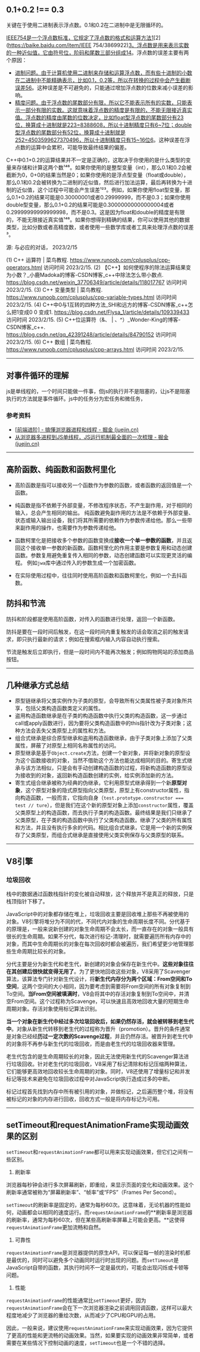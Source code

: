 ## 0.1+0.2 !== 0.3

关键在于使用二进制表示浮点数。0.1和0.2在二进制中是无限循环的。

[IEEE754是一个浮点数标准，它规定了浮点数的格式和运算方法](https://segmentfault.com/a/1190000024578628)[1](https://segmentfault.com/a/1190000024578628)[2](https://baike.baidu.com/item/IEEE 754/3869922)[3](https://en.wikipedia.org/wiki/IEEE_754)[。浮点数是用来表示实数的一种近似值，它由符号位，阶码和尾数三部分组成](https://segmentfault.com/a/1190000024578628)[1](https://segmentfault.com/a/1190000024578628)[4](https://blog.csdn.net/weixin_47713503/article/details/108699001)。浮点数的误差主要有两个原因：

- [进制问题。由于计算机使用二进制来存储和运算浮点数，而有些十进制的小数在二进制中不能精确表示，比如0.1，0.2等，所以在转换的过程中会产生截断误差](https://blog.csdn.net/cluster1893/article/details/80757724)[5](https://blog.csdn.net/cluster1893/article/details/80757724)[6](https://www.zhihu.com/question/380574329)。这种误差是不可避免的，只能通过增加浮点数的位数来减小误差的影响。
- [精度问题。由于浮点数的尾数部分有限，所以它不能表示所有的实数，只能表示一部分有限的实数。这就意味着浮点数的精度是有限的，不能无限接近真实值。浮点数的精度由尾数的位数决定，比如float型浮点数的尾数部分有23位，换算成十进制就是223=8388608，所以十进制精度只有6~7位；double型浮点数的尾数部分有52位，换算成十进制就是252=4503599627370496，所以十进制精度只有15~16位](https://www.zhihu.com/question/380574329)[6](https://www.zhihu.com/question/380574329)。这种误差在浮点数的运算中会累积，可能导致最终结果的偏差。

C++中0.1+0.2的运算结果并不一定是正确的，这取决于你使用的是什么类型的变量来存储和计算这两个数¹⁴⁶。如果你使用的是整型变量（int），那么0.1和0.2会被截断为0，0+0的结果当然是0；如果你使用的是浮点型变量（float或double），那么0.1和0.2会被转换为二进制的近似值，然后进行加法运算，最后再转换为十进制的近似值，这个过程中可能会产生误差¹²³。例如，如果你使用float型变量，那么0.1+0.2的结果可能是0.30000001或者0.29999999，而不是0.3；如果你使用double型变量，那么0.1+0.2的结果可能是0.30000000000000004或者0.29999999999999998，而不是0.3。这是因为float和double的精度是有限的，不能无限接近真实值¹⁴⁶。如果你想得到精确的结果，你可以使用其他的数据类型，比如分数或者高精度数，或者使用一些数学库或者工具来处理浮点数的误差³。

源: 与必应的对话， 2023/2/15

(1) C++ 运算符 | 菜鸟教程. https://www.runoob.com/cplusplus/cpp-operators.html 访问时间 2023/2/15.
(2) 【C++】如何使程序的除法运算结果变为小数？_小鹿Madoka的博客-CSDN博客_c++中除法怎么带小数点. https://blog.csdn.net/weixin_37706349/article/details/118017767 访问时间 2023/2/15.
(3) C++ 变量类型 | 菜鸟教程. https://www.runoob.com/cplusplus/cpp-variable-types.html 访问时间 2023/2/15.
(4) C++中0与1互转的四种方法_SHI和远方的博客-CSDN博客_c++怎么把1变成0 0 变成1. https://blog.csdn.net/Flysa_1/article/details/109339433 访问时间 2023/2/15.
(5) C++位运算符（&、 | 、^）_Wonder-King的博客-CSDN博客_c++. https://blog.csdn.net/qq_42391248/article/details/84790152 访问时间 2023/2/15.
(6) C++ 数组 | 菜鸟教程. https://www.runoob.com/cplusplus/cpp-arrays.html 访问时间 2023/2/15.

---

## 对事件循环的理解

js是单线程的，一个时间只能做一件事，但js的执行并不是阻塞的，让js不是阻塞执行的方法就是事件循环。js中的任务分为宏任务和微任务，

### 参考资料

- [[前端进阶\] - 搞懂浏览器进程和线程 - 掘金 (juejin.cn)](https://juejin.cn/post/7053974933931556900)
- [从浏览器多进程到JS单线程，JS运行机制最全面的一次梳理 - 掘金 (juejin.cn)](https://juejin.cn/post/6844903553795014663)

---

## 高阶函数、纯函数和函数柯里化

- 高阶函数是指可以接收另一个函数作为参数的函数，或者函数的返回值是一个函数。

- 纯函数是指不依赖于外部变量，不修改程序状态，不产生副作用，对于相同的输入，总会产生相同的输出。
  纯函数避免副作用的方法是不依赖于外部变量、状态或输入输出设备，我们将其所需要的依赖作为参数传递给他。那么一些带来副作用的操作，也需要作为参数传递给他。
- 函数柯里化是把接收多个参数的函数变换成**接收一个单一参数的函数**，并且返回这个接收单一参数的新函数。函数柯里化的作用主要是参数复用和动态创建函数。参数复用避免重复传入相同的参数，动态创建函数可以实现更灵活的编程。
  例如`jwa`库中通过传入的参数生成一个加密函数。
- 在实际使用过程中，往往同时使用高阶函数和函数柯里化，例如一个去抖函数。

## 防抖和节流

防抖和阶段都是使用高阶函数，对传入的函数进行处理，返回一个新函数。

防抖是要在一段时间后触发，在这一段时间内重复触发的话会取消之前的触发请求，即只执行最新的请求；例如在搜索框内输入内容自动执行搜索。

节流是触发后立即执行，但是一段时间内不能再次触发；例如购物网站的添加商品按钮。

---

## 几种继承方式总结

- 原型链继承将父类实例作为子类的原型，会导致所有父类属性被子类对象所共享，包括父类构造函数类定义的属性。
- 盗用构造函数继承是在子类的构造函数中执行父类的构造函数，这一步通过call或apply函数进行，因为要将父类构造函数中的this指针改为子类对象；这种方法会丢失父类原型上的属性和方法。
- 组合式继承是综合原型继承和盗用构造函数继承，由于子类对象上添加了父类属性，屏蔽了对原型上相同名称属性的访问。
- 原型继承是基于`Object.create`方法，创建一个新对象，并将新对象的原型设为这个函数接收的对象，当然不借助这个方法也能达成相同的目的。寄生式继承与该方法相似，只是会有手动创建构造函数的过程，将新构造函数的原型设为接收到的对象，返回新构造函数创建的实例，给实例添加新的方法。
- 寄生式组合继承被称为经典的伪继承，它利用原型式继承得到一个新**原型对象**，这个原型对象的隐式原型指向父类原型，原型上有constructor属性，指向构造函数，一般而言，它指向自身（`test.prototype.constructor === test // ture`），但是我们在这个新的原型对象上添加`constructor`属性，覆盖父类原型上的构造函数，而去执行子类的构造函数。最终结果是我们只继承了父类原型，在子类的构造函数中执行了父类构造函数。继承了父类的所有属性和方法，并且没有执行多余的代码。相比组合式继承，它是用一个新的实例保存了父类原型，而组合式继承是直接使用父类实例保存与父类原型的联系。

---

## V8引擎

### 垃圾回收

栈中的数据通过函数栈指针的变化被自动释放，这个释放并不是真正的释放，只是栈顶指针下移了。

JavaScript中的对象都存储在堆上，垃圾回收主要是回收堆上那些不再被使用的对象。V8引擎将堆分为不同的代，不同代内对象的生命周期长度不同。分代基于的原理是，一般来说新创建的对象生命周期不会太长，而一直存在的对象一般具有很长的生命周期。如果不分代，每次进行标记-清理时，就需要遍历所有内存中的对象，而其中生命周期长的对象在每次回收时都会被遍历，我们希望更少地管理那些生命周期比较长的对象。

分代主要是分为新生代和老生代，新创建的对象会保存在新生代中。**这些对象往往在其创建后很快就变得无用了**。为了更快地回收这些对象，V8采用了Scavenger算法，该算法专门针对新生代设计，将**新生代内存分为两个区域：From空间和To空间**，这两个空间的大小相同，因为要考虑到需要将From空间的所有对象复制到To空间。**当From空间被填满时**，V8会将其中的存活对象复制到To空间中，并清空From空间。这个过程称为Scavenge，可以快速且高效地回收大量的短期生命周期对象。存活对象使用标记算法识别。

**当一个对象在新生代中经过多次垃圾回收后，如果仍然存活，就会被转移到老生代中**。对象从新生代转移到老生代的过程称为晋升（promotion）。晋升的条件通常是对象已经经**历过一定次数的Scavenge过程**，并且仍然存活。被晋升到老生代中的对象将不再参与新生代的垃圾回收，而是由老生代的垃圾回收器来管理。

老生代包含的是生命周期较长的对象，因此无法使用新生代的Scavenger算法进行垃圾回收。针对老生代的垃圾回收，V8采用了标记清除和标记压缩两种算法，它们能够更高效地回收较长生命周期的对象。同时，V8还使用了增量标记和并发标记等技术来避免在垃圾回收过程中对JavaScript执行造成过多的中断。

标记过程首先找到内存中所有被引用的对象，并做标记，之后遍历整个堆，将没有被标记的对象的内存进行回收，回收方式一般是将内存标记为可用。

---

## setTimeout和requestAnimationFrame实现动画效果的区别

`setTimeout`和`requestAnimationFrame`都可以用来实现动画效果，但它们之间有一些区别。

1. 刷新率

浏览器每秒钟会进行多次屏幕刷新，即重绘，来显示页面的变化和动画效果。这个刷新率通常被称为“屏幕刷新率”、“帧率”或“FPS”（Frames Per Second）。

`setTimeout`的刷新率是固定的，通常为每秒60次。这意味着，无论机器的性能如何，动画都会以相同的速度运行。而`requestAnimationFrame`的**刷新率是浏览器的刷新率，通常为每秒60次，但在某些高刷新率屏幕上可能会更高。**这使得`requestAnimationFrame`更加流畅和自然。

1. 可靠性

`requestAnimationFrame`是浏览器提供的原生API，可以保证每一帧的渲染时机都是最优的，同时可以避免多个动画同时运行时出现的问题。而`setTimeout`是JavaScript自带的函数，其执行时间不一定是最优的，可能会出现闪烁或卡顿等问题。

1. 性能

`requestAnimationFrame`的性能通常比`setTimeout`更好，因为`requestAnimationFrame`会在下一次浏览器渲染之前调用回调函数，这样可以最大程度地减少了浏览器的重绘次数，从而减少了CPU和GPU的占用。

因此，一般来说，建议使用`requestAnimationFrame`来实现动画效果，因为它提供了更高的性能和更流畅的动画效果。当然，如果要实现的动画效果非常简单，或者需要在某些情况下控制动画的速度，`setTimeout`也是一个不错的选择。
